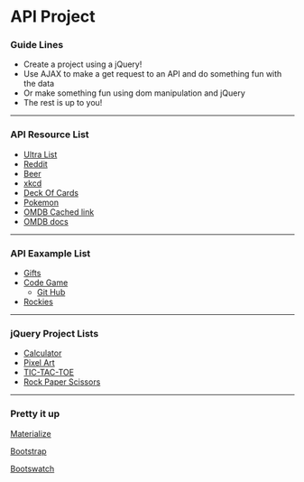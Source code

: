 # API Project

### Guide Lines
- Create a project using a jQuery!
- Use AJAX to make a get request to an API and do something fun with the data
- Or make something fun using dom manipulation and jQuery
- The rest is up to you!
___
### API Resource List
- [Ultra List](https://github.com/toddmotto/public-apis/blob/master/README.md)
- [Reddit](https://www.reddit.com/dev/api)
- [Beer](https://punkapi.com/documentation/v2)
- [xkcd](https://xkcd.com/json.html)
- [Deck Of Cards](http://deckofcardsapi.com/)
- [Pokemon](https://pokeapi.co/)
- [OMDB Cached link](https://omdb-api.now.sh/?s=star%20wars)
- [OMDB docs](http://www.omdbapi.com/)
___
### API Eaxample List
- [Gifts](https://github.com/michellescripts/Q1-Gifting)
- [Code Game](https://html-css-game.firebaseapp.com/)
  - [Git Hub](https://github.com/GFlauta/.title-display-inline-)
- [Rockies](https://github.com/ninjames101/Rockies)
___
### jQuery Project Lists
- [Calculator](https://github.com/gSchool/interactive-page/tree/master/drills/version-2)
- [Pixel Art](https://github.com/gSchool/interactive-page/tree/master/drills/version-3)
- [TIC-TAC-TOE](https://github.com/gSchool/interactive-page/tree/master/drills/version-1)
- [Rock Paper Scissors](https://gist.github.com/joshfry/7327656)
___
### Pretty it up
[Materialize](http://materializecss.com/)

[Bootstrap](https://getbootstrap.com/)

[Bootswatch](https://bootswatch.com/)
